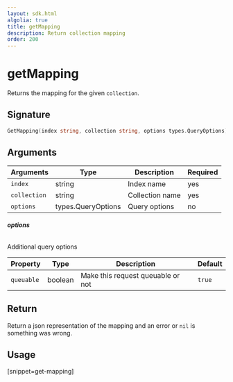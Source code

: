 ```yaml
---
layout: sdk.html
algolia: true
title: getMapping
description: Return collection mapping
order: 200
---
```


# getMapping

Returns the mapping for the given `collection`.

## Signature

```go
GetMapping(index string, collection string, options types.QueryOptions) (json.RawMessage, error)
```

## Arguments

| Arguments    | Type    | Description | Required
|--------------|---------|-------------|----------
| ``index`` | string | Index name    | yes  |
| ``collection`` | string | Collection name    | yes  |
| ``options`` | types.QueryOptions | Query options    | no  |

###### **options**

Additional query options

| Property   | Type    | Description                       | Default |
| ---------- | ------- | --------------------------------- | ------- |
| `queuable` | boolean | Make this request queuable or not | `true`  |

## Return

Return a json representation of the mapping and an error or `nil` is something was wrong.

## Usage

[snippet=get-mapping]
